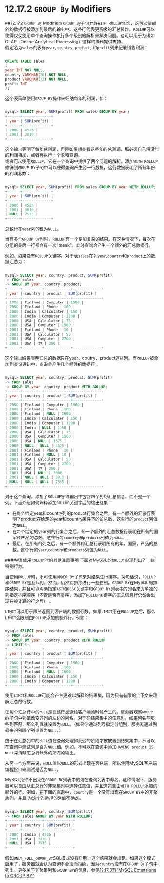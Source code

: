 # 12.17.2 `GROUP By` Modifiers

##12.17.2 `GROUP By` Modifiers
`GROUP By`子句允许`WITH ROLLUP`修饰，这可以使额外的数据行被添加到最后的输出中。这些行代表更高级的汇总操作。`ROLLUP`可以使得仅仅使用单个查询操作执行多个级别的解析来解决问题。这可以用于为诸如OLAP（Online Analytical Processing）这样的操作提供支持。  
假定名为`sales`的表有`year`, `country`, `product`, 和`profit`列来记录销售利润：

```sql

CREATE TABLE sales
(
year INT NOT NULL,
country VARCHAR(20) NOT NULL,
product VARCHAR(32) NOT NULL,
profit INT
);

```

这个表简单使用`GROUP BY`操作来归纳每年的利润，如：

```sql

mysql> SELECT year, SUM(profit) FROM sales GROUP BY year;
+------+-------------+
| year | SUM(profit) |
+------+-------------+
| 2000 | 4525 |
| 2001 | 3010 |
+------+-------------+

```

这个输出表明了每年总利润，但是如果想查看这些年的总利润，那必须自己将没年的利润相加，或者再执行一个求和查询。  
或者可以使用`ROLLUP`，它在一个查询中提供了两个问题的解析。添加`WITH ROLLUP`修饰到`GROUP BY`子句中可以使得查询产生另一行数据，这行数据表明了所有年份的利润总数：
```sql

mysql> SELECT year, SUM(profit) FROM sales GROUP BY year WITH ROLLUP;
+------+-------------+
| year | SUM(profit) |
+------+-------------+
| 2000 | 4525 |
| 2001 | 3010 |
| NULL | 7535 |
+------+-------------+

```

总数行在`year`列的值为`NULL`。

当有多个`GROUP BY`列时，`ROLLUP`有一个更加复杂的结果。在这种情况下，每次在分组的最后一行都会有一次"break"，此时查询会产生一个额外的汇总数据行。

例如，如果没有`ROLLUP`关键字，对于表`sales`在列`year`,`country`和`product`上的数据汇总为：

```sql

mysql> SELECT year, country, product, SUM(profit)
-> FROM sales
-> GROUP BY year, country, product;
+------+---------+------------+-------------+
| year | country | product | SUM(profit) |
+------+---------+------------+-------------+
| 2000 | Finland | Computer | 1500 |
| 2000 | Finland | Phone | 100 |
| 2000 | India | Calculator | 150 |
| 2000 | India | Computer | 1200 |
| 2000 | USA | Calculator | 75 |
| 2000 | USA | Computer | 1500 |
| 2001 | Finland | Phone | 10 |
| 2001 | USA | Calculator | 50 |
| 2001 | USA | Computer | 2700 |
| 2001 | USA | TV | 250 |
+------+---------+------------+-------------+

```

这个输出结果表明汇总的数据只在year、coutry、product这些列。当`ROLLUP`被添加到查询语句中，查询会产生几个额外的数据行：

```sql

mysql> SELECT year, country, product, SUM(profit)
-> FROM sales
-> GROUP BY year, country, product WITH ROLLUP;
+------+---------+------------+-------------+
| year | country | product | SUM(profit) |
+------+---------+------------+-------------+
| 2000 | Finland | Computer | 1500 |
| 2000 | Finland | Phone | 100 |
| 2000 | Finland | NULL | 1600 |
| 2000 | India | Calculator | 150 |
| 2000 | India | Computer | 1200 |
| 2000 | India | NULL | 1350 |
| 2000 | USA | Calculator | 75 |
| 2000 | USA | Computer | 1500 |
| 2000 | USA | NULL | 1575 |
| 2000 | NULL | NULL | 4525 |
| 2001 | Finland | Phone | 10 |
| 2001 | Finland | NULL | 10 |
| 2001 | USA | Calculator | 50 |
| 2001 | USA | Computer | 2700 |
| 2001 | USA | TV | 250 |
| 2001 | USA | NULL | 3000 |
| 2001 | NULL | NULL | 3010 |
| NULL | NULL | NULL | 7535 |
+------+---------+------------+-------------+

```

对于这个查询，添加了`ROLLUP`导致输出中包含四个列的汇总信息，而不是一个列。下面介绍如何解释添加`ROLLUP`关键字后的输出结果：

* 在每个给定year和country列的product行集合之后，有一个额外的汇总行表明了product在给定的year和country条件下的的总数，这些行的`product`列值为`NULL`。
* 在每个给定的year列的行集合之后，有一个额外的汇总数据行表明在所有的国家和产品的总数。这些行的`country`和`products`列值为`NULL`。
* 最后，在所有的列之后，有一个额外的汇总行表明所有的年，国家，产品的总数。这个行的`year`,`country`和`products`列值为`NULL`。

#####当使用`ROLLUP`时的其他注意事项
下面对MySQL的`ROLLUP`实现列出了一些特别行为。

当使用`ROLLUP`时，不可使用`ORDER BY`子句来对结果进行排序。换句话说，`ROLLUP`和`ORDER BY`是互斥的。然而，仍然对排序进行一些控制。`GROUP BY`在MySQL的排序结果，并且可以明确指定`ASC`和`DESC`关键字和`GROUP BY`列表中的列名来为单独的列指定排序顺序（不管是否有排序，添加了`ROLLUP`关键字的汇总信息行仍然会出现在被计算的行之后） 。

`LIMIT`可以用于限制返回到客户端的数据行数。如果`LIMIT`用在`ROLLUP`之后，那么`LIMIT`会限制由`ROLLUP`添加的额外行。例如：

```sql

mysql> SELECT year, country, product, SUM(profit)
-> FROM sales
-> GROUP BY year, country, product WITH ROLLUP
-> LIMIT 5;
+------+---------+------------+-------------+
| year | country | product | SUM(profit) |
+------+---------+------------+-------------+
| 2000 | Finland | Computer | 1500 |
| 2000 | Finland | Phone | 100 |
| 2000 | Finland | NULL | 1600 |
| 2000 | India | Calculator | 150 |
| 2000 | India | Computer | 1200 |
+------+---------+------------+-------------+

```

使用`LIMIT`和`ROLLUP`可能会产生更难以解释的结果集，因为只有有限的上下文来理解汇总的行数。

在每个汇总行中的`NULL`是在这行发送给客户端的时候产生的。服务器观察`GROUP BY`子句中列值改变的列的左边的列名。对于在结果集中的任意列，如果列名与那些列匹配，那么列值就设置为`NULL`。（如果你通过列号指定分组列，服务器通过列号来识别哪个列设置为`NULL`。）

由于在汇总列中的`NULL`值在查询处理如此迟的阶段才被放置到结果集中，不可以在查询中测试列是否为`NULL`值。例如，不可以在查询中添加`HAVING product IS NULL`来消除汇总行以外的所有的输出。

从另一个方面来说，`NULL`值以`NULL`的形式出现在客户端，所以使用MySQL客户端编程接口来测试是否为`NULL`。

MySQL允许不出现在`GROUP BY`列表中的列在查询列表中命名。这种情况下，服务器可以自由从汇总行的非聚集列中选择任意值，并且这包含由`WITH ROLLUP`添加的额外的行。例如，在下面的查询中，`country`是一个没有出现在`GROUP BY`中的非聚集列，并且 为这个列选择的列值不确定。

```sql

mysql> SELECT year, country, SUM(profit)
-> FROM sales GROUP BY year WITH ROLLUP;
+------+---------+-------------+
| year | country | SUM(profit) |
+------+---------+-------------+
| 2000 | India | 4525 |
| 2001 | USA | 3010 |
| NULL | USA | 7535 |
+------+---------+-------------+

```

假如`ONLY_FULL_GROUP_BY`SQL模式没有启用，这个结果就会出现。如果这个模式启用了，服务器就会认为查询不合法而拒绝，因为`country`没有在`GROUP BY`子句中列出。更多关于非聚集列和`GROUP BY`的信息，参见[12.17.3节“MySQL
Extensions to GROUP BY”][12-17-3-MEGB]


[12-17-3-MEGB]: 12.17.03_MySQL_Extensions_to_GROUP_BY.md